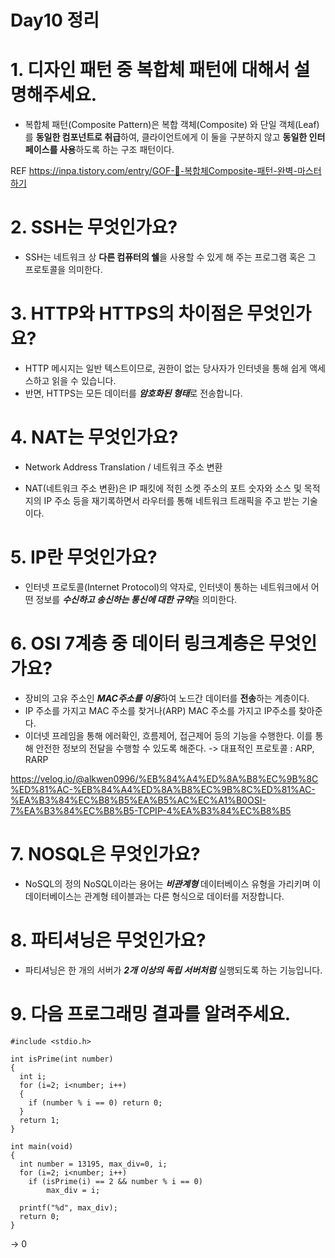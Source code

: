 # Day10 정리
# 1. 디자인 패턴 중 복합체 패턴에 대해서 설명해주세요.
- 복합체 패턴(Composite Pattern)은 복합 객체(Composite) 와 단일 객체(Leaf)를 **동일한 컴포넌트로 취급**하여, 클라이언트에게 이 둘을 구분하지 않고 **동일한 인터페이스를 사용**하도록 하는 구조 패턴이다.

REF https://inpa.tistory.com/entry/GOF-💠-복합체Composite-패턴-완벽-마스터하기 
# 2. SSH는 무엇인가요?
- SSH는 네트워크 상 **다른 컴퓨터의 쉘**을 사용할 수 있게 해 주는 프로그램 혹은 그 프로토콜을 의미한다. 

# 3. HTTP와 HTTPS의 차이점은 무엇인가요?
- HTTP 메시지는 일반 텍스트이므로, 권한이 없는 당사자가 인터넷을 통해 쉽게 액세스하고 읽을 수 있습니다. 
- 반면, HTTPS는 모든 데이터를 ***암호화된 형태***로 전송합니다. 
# 4. NAT는 무엇인가요?
- Network Address Translation / 네트워크 주소 변환

- NAT(네트워크 주소 변환)은 IP 패킷에 적힌 소켓 주소의 포트 숫자와 소스 및 목적지의 IP 주소 등을 재기록하면서 라우터를 통해 네트워크 트래픽을 주고 받는 기술이다. 
# 5. IP란 무엇인가요?
- 인터넷 프로토콜(Internet Protocol)의 약자로, 인터넷이 통하는 네트워크에서 어떤 정보를 ***수신하고 송신하는 통신에 대한 규약***을 의미한다.

# 6. OSI 7계층 중 데이터 링크계층은 무엇인가요?
- 장비의 고유 주소인 ***MAC주소를 이용***하여 노드간 데이터를 **전송**하는 계층이다. 
- IP 주소를 가지고 MAC 주소를 찾거나(ARP) MAC 주소를 가지고 IP주소를 찾아준다.
- 이더넷 프레임을 통해 에러확인, 흐름제어, 접근제어 등의 기능을 수행한다. 이를 통해 안전한 정보의 전달을 수행할 수 있도록 해준다.
-> 대표적인 프로토콜 : ARP, RARP

https://velog.io/@alkwen0996/%EB%84%A4%ED%8A%B8%EC%9B%8C%ED%81%AC-%EB%84%A4%ED%8A%B8%EC%9B%8C%ED%81%AC-%EA%B3%84%EC%B8%B5%EA%B5%AC%EC%A1%B0OSI-7%EA%B3%84%EC%B8%B5-TCPIP-4%EA%B3%84%EC%B8%B5

# 7. NOSQL은 무엇인가요?
- NoSQL의 정의 NoSQL이라는 용어는 ***비관계형*** 데이터베이스 유형을 가리키며 이 데이터베이스는 관계형 테이블과는 다른 형식으로 데이터를 저장합니다. 

# 8. 파티셔닝은 무엇인가요?
- 파티셔닝은 한 개의 서버가 ***2개 이상의 독립 서버처럼*** 실행되도록 하는 기능입니다.

# 9. 다음 프로그래밍 결과를 알려주세요.
```
#include <stdio.h> 

int isPrime(int number) 
{ 
  int i; 
  for (i=2; i<number; i++) 
  { 
    if (number % i == 0) return 0; 
  } 
  return 1; 
} 
 
int main(void) 
{ 
  int number = 13195, max_div=0, i; 
  for (i=2; i<number; i++) 
  	if (isPrime(i) == 2 && number % i == 0) 
		max_div = i; 
  
  printf("%d", max_div); 
  return 0; 
}
```
-> 0